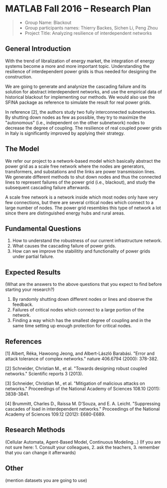 # MATLAB Fall 2016 – Research Plan

> * Group Name: Blackout
> * Group participants names: Thierry Backes, Sichen Li, Peng Zhou
> * Project Title: Analyzing resilience of interdependent networks

## General Introduction

With the trend of libralization of energy market, the integration of energy systems become a more and more important topic. Understanding the resilience of interdependent power grids is thus needed for designing the construction. 

We are going to generate and analynize the cascading failure and its solution for abstract interdependent networks, and use the empirical data of historical blackout for implementing our methods. We would also use the SFINA package as reference to simulate the result for real power grids.

In reference [2], the authors study two fully interconnected subnetworks. By shutting down nodes as few as possible, they try to maximize the "autonomous" (i.e., independent on the other subnetwork) nodes to decrease the degree of coupling. The resilience of real coupled power grids in Italy is significantly improved by applying their strategy.

## The Model

We refer our project to a network-based model which basically abstract the power grid as a scale free network where the nodes are generators, transformers, and substations and the links are power transmission lines. We generate different methods to shut down nodes and thus the connected lines to represent failures of the power grid (i.e., blackout), and study the subsequent cascading failure afterwards.

A scale free network is a network inside which most nodes only have very few connections, but there are several critical nodes which connect to a large number of nodes. The power grid resembles this type of network a lot since there are distinguished energy hubs and rural areas.

## Fundamental Questions

1. How to understand the robustness of our current infrastructure network.
2. What causes the cascading failure of power grids. 
3. How can we improve the stabilitity and functionality of power grids under partial failure. 

## Expected Results

(What are the answers to the above questions that you expect to find before starting your research?)

1. By randomly shutting down different nodes or lines and observe the feedback.
2. Failures of critical nodes which connect to a large portion of the network.
3. Finding a way which has the smallest degree of coupling and in the same time setting up enough protection for critical nodes.

## References 

[1] Albert, Réka, Hawoong Jeong, and Albert-László Barabási. "Error and attack tolerance of complex networks." nature 406.6794 (2000): 378-382.

[2] Schneider, Christian M., et al. "Towards designing robust coupled networks." Scientific reports 3 (2013).

[3] Schneider, Christian M., et al. "Mitigation of malicious attacks on networks." Proceedings of the National Academy of Sciences 108.10 (2011): 3838-3841.

[4] Brummitt, Charles D., Raissa M. D’Souza, and E. A. Leicht. "Suppressing cascades of load in interdependent networks." Proceedings of the National Academy of Sciences 109.12 (2012): E680-E689.

## Research Methods

(Cellular Automata, Agent-Based Model, Continuous Modeling...) (If you are not sure here: 1. Consult your colleagues, 2. ask the teachers, 3. remember that you can change it afterwards)

## Other

(mention datasets you are going to use)
